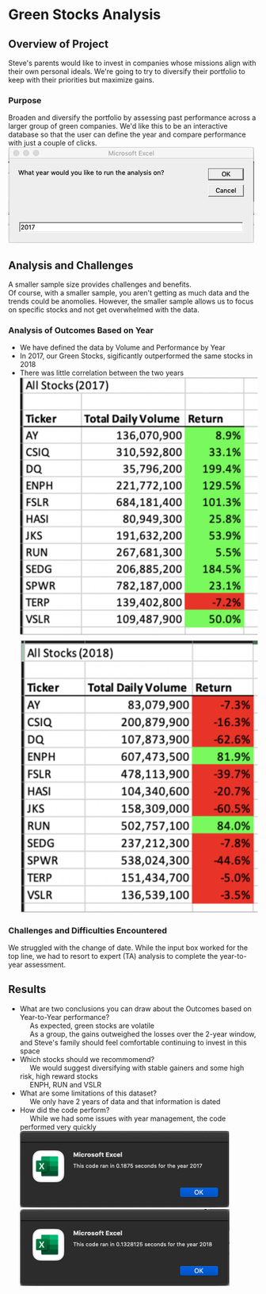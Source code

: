# Green Stocks Analysis

## Overview of Project
Steve's parents would like to invest in companies whose missions align with their own personal ideals.  We're going to try to diversify their portfolio to keep with their priorities but maximize gains.   
### Purpose
Broaden and diversify the portfolio by assessing past performance across a larger group of green companies.  We'd like this to be an interactive database so that the user can define the year and compare performance with just a couple of clicks. <br />
![Alt text](https://github.com/Goddard310/stock-analysis/blob/main/Challenge%202%20Year%20Input%20Box.png)
## Analysis and Challenges
A smaller sample size provides challenges and benefits.  
Of course, with a smaller sample, you aren't getting as much data and the trends could be anomolies.  However, the smaller sample allows us to focus on specific stocks and not get overwhelmed with the data.   
### Analysis of Outcomes Based on Year
- We have defined the data by Volume and Performance by Year
- In 2017, our Green Stocks, sigificantly outperformed the same stocks in 2018
- There was little correlation between the two years <br />
![Alt text](https://github.com/Goddard310/stock-analysis/blob/main/Challenge%202%202017%20Performance.png)
![Alt text](https://github.com/Goddard310/stock-analysis/blob/main/Challenge%202%202018%20Performance.png)
### Challenges and Difficulties Encountered
We struggled with the change of date.  While the input box worked for the top line, we had to resort to expert (TA) analysis to complete the year-to-year assessment.
## Results

- What are two conclusions you can draw about the Outcomes based on Year-to-Year performance? <br />
    &nbsp;&nbsp;&nbsp;&nbsp;&nbsp;As expected, green stocks are volatile <br />
    &nbsp;&nbsp;&nbsp;&nbsp;&nbsp;As a group, the gains outweighed the losses over the 2-year window, and Steve's family should feel comfortable continuing to invest in this space 
- Which stocks should we recommomend? <br />
    &nbsp;&nbsp;&nbsp;&nbsp;&nbsp;We would suggest diversifying with stable gainers and some high risk, high reward stocks <br />
    &nbsp;&nbsp;&nbsp;&nbsp;&nbsp;ENPH, RUN and VSLR
- What are some limitations of this dataset? <br />
    &nbsp;&nbsp;&nbsp;&nbsp;&nbsp;We only have 2 years of data and that information is dated <br />
- How did the code perform? <br />
    &nbsp;&nbsp;&nbsp;&nbsp;&nbsp;While we had some issues with year management, the code performed very quickly <br />
    ![Alt text](https://github.com/Goddard310/stock-analysis/blob/main/Challenge%202%20Code%20Timer.png)
    ![Alt text](https://github.com/Goddard310/stock-analysis/blob/main/Challenge%202%20Code%20Timer%202018.png)
